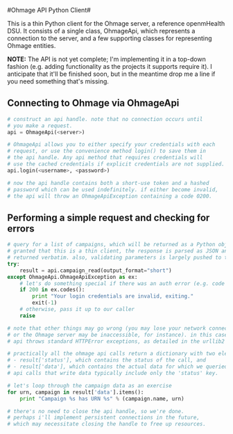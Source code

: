 #Ohmage API Python Client#

This is a thin Python client for the Ohmage server, a reference openmHealth DSU. It consists of a
single class, OhmageApi, which represents a connection to the server, and a few supporting
classes for representing Ohmage entities.

**NOTE:** The API is not yet complete; I'm implementing it in a top-down fashion (e.g. adding
functionality as the projects it supports require it). I anticipate that it'll be finished
soon, but in the meantime drop me a line if you need something that's missing.

## Connecting to Ohmage via OhmageApi

~~~python
# construct an api handle. note that no connection occurs until
# you make a request.
api = OhmageApi(<server>)

# OhmageApi allows you to either specify your credentials with each
# request, or use the convenience method login() to save them in
# the api handle. Any api method that requires credentials will
# use the cached credentials if explicit credentials are not supplied.
api.login(<username>, <password>)

# now the api handle contains both a short-use token and a hashed
# password which can be used indefinitely. if either become invalid,
# the api will throw an OhmageApiException containing a code 0200.
~~~
    
## Performing a simple request and checking for errors

~~~python
# query for a list of campaigns, which will be returned as a Python object.
# granted that this is a thin client, the response is parsed as JSON and
# returned verbatim. also, validating parameters is largely pushed to the server.
try:
    result = api.campaign_read(output_format="short")
except OhmageApi.OhmageApiException as ex:
    # let's do something special if there was an auth error (e.g. code 0200)
    if 200 in ex.codes():
        print "Your login credentials are invalid, exiting."
        exit(-1)
    # otherwise, pass it up to our caller
    raise

# note that other things may go wrong (you may lose your network connection,
# or the Ohmage server may be inaccessible, for instance). in this case, the
# api throws standard HTTPError exceptions, as detailed in the urllib2 documentation.

# practically all the ohmage api calls return a dictionary with two elements:
# - result['status'], which contains the status of the call, and
# - result['data'], which contains the actual data for which we queried.
# api calls that write data typically include only the 'status' key.

# let's loop through the campaign data as an exercise
for urn, campaign in result['data'].items():
    print "Campaign %s has URN %s" % (campaign.name, urn)

# there's no need to close the api handle, so we're done.
# perhaps i'll implement persistent connections in the future,
# which may necessitate closing the handle to free up resources.
~~~